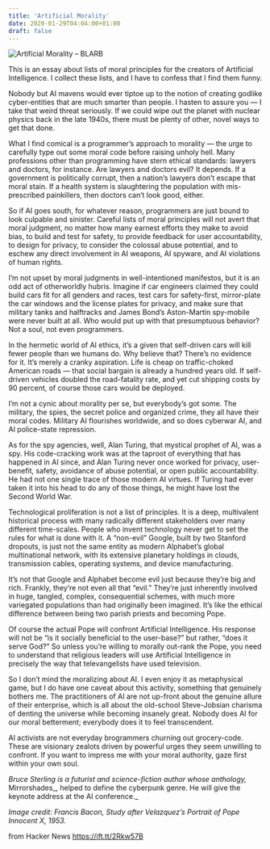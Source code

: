 ```yaml
---
title: 'Artificial Morality'
date: 2020-01-29T04:04:00+01:00
draft: false
---
```


![](http://blog.lareviewofbooks.org/wp-content/uploads/2020/01/cover-1.jpg "Artificial Morality – BLARB")  

This is an essay about lists of moral principles for the creators of Artificial Intelligence. I collect these lists, and I have to confess that I find them funny.

Nobody but AI mavens would ever tiptoe up to the notion of creating godlike cyber-entities that are much smarter than people. I hasten to assure you — I take that weird threat seriously. If we could wipe out the planet with nuclear physics back in the late 1940s, there must be plenty of other, novel ways to get that done.

What I find comical is a programmer’s approach to morality — the urge to carefully type out some moral code before raising unholy hell. Many professions other than programming have stern ethical standards: lawyers and doctors, for instance. Are lawyers and doctors evil? It depends. If a government is politically corrupt, then a nation’s lawyers don’t escape that moral stain. If a health system is slaughtering the population with mis-prescribed painkillers, then doctors can’t look good, either.

So if AI goes south, for whatever reason, programmers are just bound to look culpable and sinister. Careful lists of moral principles will not avert that moral judgment, no matter how many earnest efforts they make to avoid bias, to build and test for safety, to provide feedback for user accountability, to design for privacy, to consider the colossal abuse potential, and to eschew any direct involvement in AI weapons, AI spyware, and AI violations of human rights.

I’m not upset by moral judgments in well-intentioned manifestos, but it is an odd act of otherworldly hubris. Imagine if car engineers claimed they could build cars fit for all genders and races, test cars for safety-first, mirror-plate the car windows and the license plates for privacy, and make sure that military tanks and halftracks and James Bond’s Aston-Martin spy-mobile were never built at all. Who would put up with that presumptuous behavior? Not a soul, not even programmers.

In the hermetic world of AI ethics, it’s a given that self-driven cars will kill fewer people than we humans do. Why believe that? There’s no evidence for it. It’s merely a cranky aspiration. Life is cheap on traffic-choked American roads — that social bargain is already a hundred years old. If self-driven vehicles doubled the road-fatality rate, and yet cut shipping costs by 90 percent, of course those cars would be deployed.

I’m not a cynic about morality per se, but everybody’s got some. The military, the spies, the secret police and organized crime, they all have their moral codes. Military AI flourishes worldwide, and so does cyberwar AI, and AI police-state repression.

As for the spy agencies, well, Alan Turing, that mystical prophet of AI, was a spy. His code-cracking work was at the taproot of everything that has happened in AI since, and Alan Turing never once worked for privacy, user-benefit, safety, avoidance of abuse potential, or open public accountability. He had not one single trace of those modern AI virtues. If Turing had ever taken it into his head to do any of those things, he might have lost the Second World War.

Technological proliferation is not a list of principles. It is a deep, multivalent historical process with many radically different stakeholders over many different time-scales. People who invent technology never get to set the rules for what is done with it. A “non-evil” Google, built by two Stanford dropouts, is just not the same entity as modern Alphabet’s global multinational network, with its extensive planetary holdings in clouds, transmission cables, operating systems, and device manufacturing.

It’s not that Google and Alphabet become evil just because they’re big and rich. Frankly, they’re not even all that “evil.” They’re just inherently involved in huge, tangled, complex, consequential schemes, with much more variegated populations than had originally been imagined. It’s like the ethical difference between being two parish priests and becoming Pope.

Of course the actual Pope will confront Artificial Intelligence. His response will not be “is it socially beneficial to the user-base?” but rather, “does it serve God?” So unless you’re willing to morally out-rank the Pope, you need to understand that religious leaders will use Artificial Intelligence in precisely the way that televangelists have used television.

So I don’t mind the moralizing about AI. I even enjoy it as metaphysical game, but I do have one caveat about this activity, something that genuinely bothers me. The practitioners of AI are not up-front about the genuine allure of their enterprise, which is all about the old-school Steve-Jobsian charisma of denting the universe while becoming insanely great. Nobody does AI for our moral betterment; everybody does it to feel transcendent.

AI activists are not everyday brogrammers churning out grocery-code. These are visionary zealots driven by powerful urges they seem unwilling to confront. If you want to impress me with your moral authority, gaze first within your own soul.

_Bruce Sterling is a futurist and science-fiction author whose anthology,_ Mirrorshades_, helped to define the cyberpunk genre. He will give the keynote address at the AI conference._

_Image credit: Francis Bacon, _Study after Velazquez’s Portrait of Pope Innocent X_, 1953._

  
  
from Hacker News https://ift.tt/2Rkw57B